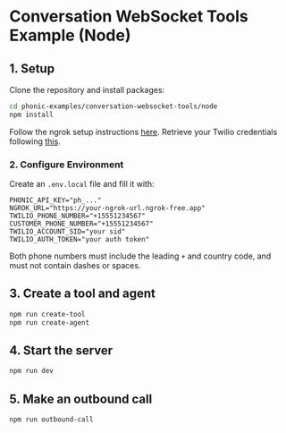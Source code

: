 # Conversation WebSocket Tools Example (Node)

## 1. Setup

Clone the repository and install packages:
```bash
cd phonic-examples/conversation-websocket-tools/node
npm install
```

Follow the ngrok setup instructions [here](https://github.com/Phonic-Co/phonic-examples/blob/main/ngrok_tunneling.md).
Retrieve your Twilio credentials following
[this](https://www.twilio.com/docs/voice/tutorials/how-to-make-outbound-phone-calls/python#retrieve-your-twilio-account-credentials).

### 2. Configure Environment

Create an `.env.local` file and fill it with:
```dotenv
PHONIC_API_KEY="ph_..."
NGROK_URL="https://your-ngrok-url.ngrok-free.app"
TWILIO_PHONE_NUMBER="+15551234567"
CUSTOMER_PHONE_NUMBER="+15551234567"
TWILIO_ACCOUNT_SID="your sid"
TWILIO_AUTH_TOKEN="your auth token"
```
Both phone numbers must include the leading `+` and country code, and must not contain dashes or spaces.

## 3. Create a tool and agent

```bash
npm run create-tool
npm run create-agent
```

## 4. Start the server

```bash
npm run dev
```

## 5. Make an outbound call

```bash
npm run outbound-call
```
